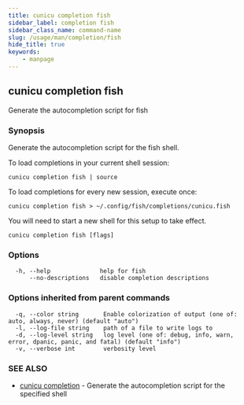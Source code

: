 ```yaml
---
title: cunicu completion fish
sidebar_label: completion fish
sidebar_class_name: command-name
slug: /usage/man/completion/fish
hide_title: true
keywords:
    - manpage
---
```


## cunicu completion fish

Generate the autocompletion script for fish

### Synopsis

Generate the autocompletion script for the fish shell.

To load completions in your current shell session:

	cunicu completion fish | source

To load completions for every new session, execute once:

	cunicu completion fish > ~/.config/fish/completions/cunicu.fish

You will need to start a new shell for this setup to take effect.


```
cunicu completion fish [flags]
```

### Options

```
  -h, --help              help for fish
      --no-descriptions   disable completion descriptions
```

### Options inherited from parent commands

```
  -q, --color string       Enable colorization of output (one of: auto, always, never) (default "auto")
  -l, --log-file string    path of a file to write logs to
  -d, --log-level string   log level (one of: debug, info, warn, error, dpanic, panic, and fatal) (default "info")
  -v, --verbose int        verbosity level
```

### SEE ALSO

* [cunicu completion](cunicu_completion.md)	 - Generate the autocompletion script for the specified shell

